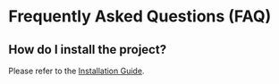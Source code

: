 # Frequently Asked Questions (FAQ)

## How do I install the project?

Please refer to the [Installation Guide](guides/installation.md).
